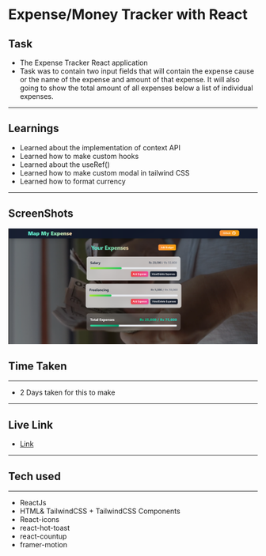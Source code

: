 # Expense/Money Tracker with React

## Task

- The Expense Tracker React application
- Task was to contain two input fields that will contain the expense cause or the name of the expense and amount of that expense. It will also going to show the total amount of all expenses below a list of individual expenses.

---

## Learnings

- Learned about the implementation of context API
- Learned how to make custom hooks
- Learned about the useRef()
- Learned how to make custom modal in tailwind CSS
- Learned how to format currency

---

## ScreenShots

![pic1](./src/images/interface.png)

## Time Taken

---

- 2 Days taken for this to make

---

## Live Link

- [Link](https://expense-tracker-react-one.vercel.app/)

---

## Tech used

---

- ReactJs
- HTML& TailwindCSS + TailwindCSS Components
- React-icons
- react-hot-toast
- react-countup
- framer-motion
